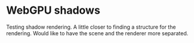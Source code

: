 # WebGPU shadows

Testing shadow rendering. A little closer to finding a structure for the rendering. Would like to have the scene and the renderer more separated.
